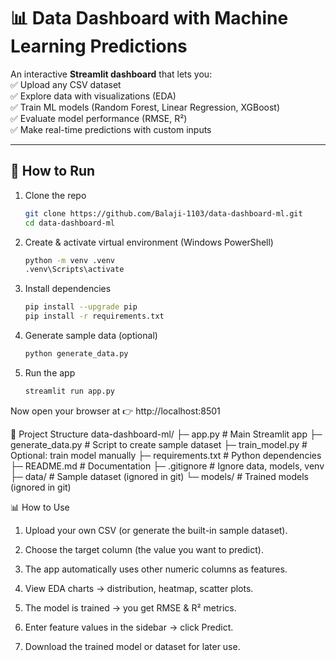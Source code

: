 # 📊 Data Dashboard with Machine Learning Predictions  

An interactive **Streamlit dashboard** that lets you:  
✅ Upload any CSV dataset  
✅ Explore data with visualizations (EDA)  
✅ Train ML models (Random Forest, Linear Regression, XGBoost)  
✅ Evaluate model performance (RMSE, R²)  
✅ Make real-time predictions with custom inputs  

---

## 🚀 How to Run  

1. Clone the repo  
   ```bash
   git clone https://github.com/Balaji-1103/data-dashboard-ml.git
   cd data-dashboard-ml

2. Create & activate virtual environment (Windows PowerShell)
   ```bash
   python -m venv .venv
   .venv\Scripts\activate

3. Install dependencies
   ```bash
   pip install --upgrade pip
   pip install -r requirements.txt

4. Generate sample data (optional)
   ```bash
   python generate_data.py

5. Run the app
   ```bash
   streamlit run app.py


Now open your browser at 👉 http://localhost:8501

📂 Project Structure
data-dashboard-ml/
├─ app.py                 # Main Streamlit app
├─ generate_data.py       # Script to create sample dataset
├─ train_model.py         # Optional: train model manually
├─ requirements.txt       # Python dependencies
├─ README.md              # Documentation
├─ .gitignore             # Ignore data, models, venv
├─ data/                  # Sample dataset (ignored in git)
└─ models/                # Trained models (ignored in git)

📊 How to Use

1. Upload your own CSV (or generate the built-in sample dataset).

2. Choose the target column (the value you want to predict).

3. The app automatically uses other numeric columns as features.

4. View EDA charts → distribution, heatmap, scatter plots.

5. The model is trained → you get RMSE & R² metrics.

6. Enter feature values in the sidebar → click Predict.

7. Download the trained model or dataset for later use.
